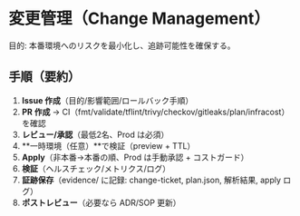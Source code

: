 # 変更管理（Change Management）
目的: 本番環境へのリスクを最小化し、追跡可能性を確保する。

## 手順（要約）
1. **Issue 作成**（目的/影響範囲/ロールバック手順）
2. **PR 作成** → CI（fmt/validate/tflint/trivy/checkov/gitleaks/plan/infracost）を確認
3. **レビュー/承認**（最低2名、Prod は必須）
4. **一時環境（任意）**で検証（preview + TTL）
5. **Apply**（非本番→本番の順、Prod は手動承認 + コストガード）
6. **検証**（ヘルスチェック/メトリクス/ログ）
7. **証跡保存**（evidence/ に記録: change-ticket, plan.json, 解析結果, apply ログ）
8. **ポストレビュー**（必要なら ADR/SOP 更新）
